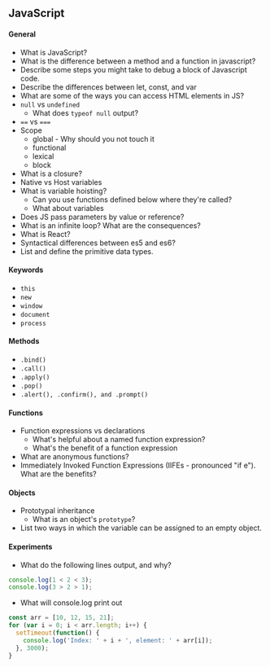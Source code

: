 ## JavaScript
#### General
* What is JavaScript?
* What is the difference between a method and a function in javascript?
* Describe some steps you might take to debug a block of Javascript code.
* Describe the differences between let, const, and var
* What are some of the ways you can access HTML elements in JS?
* `null` vs `undefined`
	* What does `typeof null` output?
* `==` vs `===`
* Scope
	* global - Why should you not touch it
	* functional
	* lexical
	* block
* What is a closure?
* Native vs Host variables
* What is variable hoisting?
	* Can you use functions defined below where they're called?
	* What about variables
* Does JS pass parameters by value or reference?
* What is an infinite loop? What are the consequences?
* What is React? 
* Syntactical differences between es5 and es6?
* List and define the primitive data types. 

#### Keywords
* `this`
* `new`
* `window`
* `document`
* `process`

#### Methods
* `.bind()`
* `.call()`
* `.apply()`
* `.pop()`
* `.alert(), .confirm(), and .prompt()`

#### Functions
* Function expressions vs declarations
	* What's helpful about a named function expression?
	* What's the benefit of a function expression
* What are anonymous functions?
* Immediately Invoked Function Expressions (IIFEs - pronounced "if e"). What are the benefits?

#### Objects
* Prototypal inheritance
	* What is an object's `prototype`?
* List two ways in which the variable can be assigned to an empty object.

#### Experiments
* What do the following lines output, and why?
``` JavaScript
console.log(1 < 2 < 3);
console.log(3 > 2 > 1);
```
* What will console.log print out

``` JavaScript
const arr = [10, 12, 15, 21];
for (var i = 0; i < arr.length; i++) {
  setTimeout(function() {
    console.log('Index: ' + i + ', element: ' + arr[i]);
  }, 3000);
}
```